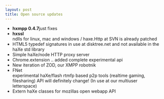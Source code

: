 ```yaml
---
layout: post
title: Open source updates
---
```

<ul>
	<li><b>hxmpp 0.4.7</b><span>just fixes</span></li>
	<li>
		<b>hxssl</b>
    	<div>ndlls for linux, mac and windows / haxe.Http at SVN is already patched</div>
    </li>
	<li>HTML5 typedef signatures in use at disktree.net and not available in the haXe std library</li>
	<li>Simple haXe/node HTTP proxy server</li>
	<li>Chrome.extension .. added complete experimental api</li>
	<li>New iteration of ZOD, our XMPP robotnik</li>
	<li>
		<div>FNet</div>
		<div>experimental haXe/flash rtmfp based p2p tools (realtime gaming, filesharing) API will definitely change! (In use at our multiuser letterspace)</div>
    </li>
    <li>Extern haXe classes for mozillas open webapp API</li>
</ul>
